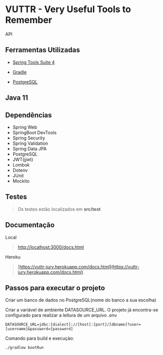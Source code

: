 # VUTTR - Very Useful Tools to Remember

API 

## Ferramentas Utilizadas

* [Spring Tools Suite 4](https://spring.io/tools)

* [Gradle](https://maven.apache.org/download.cgi)

* [PostgreSQL](https://www.postgresql.org)

## Java 11

## Dependências

* Spring Web
* SpringBoot DevTools
* Spring Security
* Spring Validation
* Spring Data JPA
* PostgreSQL
* JWT(jjwt)
* Lombok
* Dotenv
* JUnit
* Mockito


## Testes

> Os testes estão localizados em **src/test**

## Documentação

Local

> [http://localhost:3000/docs.html](http://localhost:3000/docs.html)


Heroku

> [https://vuttr-iury.herokuapp.com/docs.html](https://vuttr-iury.herokuapp.com/docs.html)


## Passos para executar o projeto

Criar um banco de dados no PostgreSQL(nome do banco a sua escolha)

Criar a variável de ambiente DATASOURCE_URL. O projeto já encontra-se configurado para realizar a leitura de um arquivo .env

```console
DATASOURCE_URL=jdbc:[dialect]://[host]:[port]/[dbname]?user=[username]&password=[password]
```

Comando para build e execução:

```console
./gradlew bootRun
```
